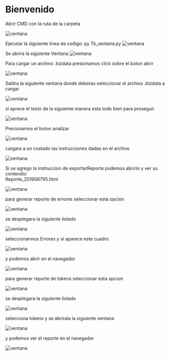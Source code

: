 # Bienvenido
Abrir CMD con la ruta de la carpeta

![ventana](/1_Arbol_JFLAP/paso01.PNG)


Ejecutar la siguiente linea de codigo: 
py Tk_ventana.py
![ventana](/1_Arbol_JFLAP/paso02.PNG)

Se abrira la siguiente Ventana
![ventana](/1_Arbol_JFLAP/paso03.PNG)

Para cargar un archivo .bizdata presionamos click sobre el boton abrir

![ventana](/1_Arbol_JFLAP/paso04.PNG)

Saldra la siguiente ventana donde deberas seleccionar el archivo .bizdata a cargar

![ventana](/1_Arbol_JFLAP/paso06.PNG)

si aprece el texto de la siguiente manera esta todo bien para proseguir

![ventana](/1_Arbol_JFLAP/paso07.PNG)

Precionamos el boton analizar

![ventana](/1_Arbol_JFLAP/paso05.PNG)

cargara a un costado las instrucciones dadas en el archivo

![ventana](/1_Arbol_JFLAP/paso08.PNG)

Si se agrego la instruccion de exportarReporte podemos abrirlo y ver su contendio <br>
Reporte_201906795.html

![ventana](/1_Arbol_JFLAP/paso09.PNG)

para generar reporte de errores seleccionar esta opcion 

![ventana](/1_Arbol_JFLAP/paso10.PNG)

se desplegara la siguiente listado

![ventana](/1_Arbol_JFLAP/paso11.PNG)

seleccionarmos Errores y si aparece este cuadro

![ventana](/1_Arbol_JFLAP/paso12.PNG)

y podemos abrir en el navegador

![ventana](/1_Arbol_JFLAP/paso13.PNG)

para generar reporte de tokens seleccionar esta opcion 

![ventana](/1_Arbol_JFLAP/paso10.PNG)

se desplegara la siguiente listado

![ventana](/1_Arbol_JFLAP/paso11.PNG)

selecciona tokens y se abrirala la siguiente ventana

![ventana](/1_Arbol_JFLAP/paso14.PNG)

y podemos ver el reporte en el navegador

![ventana](/1_Arbol_JFLAP/paso15.PNG)

